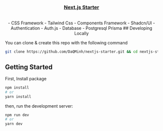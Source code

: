 <p align="center">
  <a href="https://nextjs-postgres-auth.vercel.app/">
    <h3 align="center">Next.js Starter</h3>
  </a>
</p>

<p align="center">
<br/>
- CSS Framework - Tailwind Css
- Components Framework - Shadcn/UI
- Authentication  - Auth.js
- Database - Postgresql Prisma
## Developing Locally

You can clone & create this repo with the following command

```bash
git clone https://github.com/DaQMinh/nextjs-starter.git && cd nextjs-starter
```

## Getting Started
First, Install package
```bash
npm install
# or
yarn install
```
then, run the development server:

```bash
npm run dev
# or
yarn dev
```
